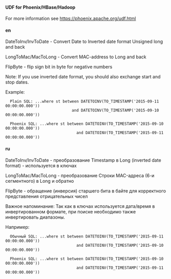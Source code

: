 #### UDF for Phoenix/HBase/Hadoop

For more information see https://phoenix.apache.org/udf.html

#### en

DateToInv/InvToDate - Convert Date to Inverted date format Unsigned long and back

LongToMac/MacToLong - Convert MAC-address to Long and back

FlipByte - flip sign bit in byte for negative numbers 

Note: If you use inverted date format, you should also exchange start and stop dates. 

Example:
``` 
  Plain SQL: ...where st between DATETOINV(TO_TIMESTAMP('2015-09-11 00:00:00.000')) 
                             and DATETOINV(TO_TIMESTAMP('2015-09-10 00:00:00.000'))
```
```                               
  Phoenix SQL: ...where st between DATETOINV(TO_TIMESTAMP('2015-09-10 00:00:00.000')) 
                               and DATETOINV(TO_TIMESTAMP('2015-09-11 00:00:00.000'))
```

#### ru

DateToInv/InvToDate - преобразование Timestamp в Long (inverted date format) - используется в ключах

LongToMac/MacToLong - преобразование Строки MAC-адреса (6-и сегментного) в Long и обратно

FlipByte - обращение (инверсия) старшего бита в байте для корректного представления отрицательных чисел

Важное напоминание: Так как в ключах используется дата/время в инвертированном формате,
при поиске необходимо также инвертировать диапазоны. 

Например:
``` 
  Обычный SQL: ...where st between DATETOINV(TO_TIMESTAMP('2015-09-11 00:00:00.000')) 
                               and DATETOINV(TO_TIMESTAMP('2015-09-10 00:00:00.000'))
```
```                               
  Phoenix SQL: ...where st between DATETOINV(TO_TIMESTAMP('2015-09-10 00:00:00.000')) 
                               and DATETOINV(TO_TIMESTAMP('2015-09-11 00:00:00.000'))
```
